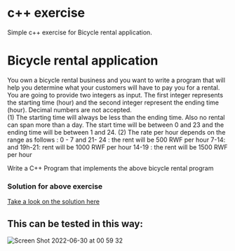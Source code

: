 # c++ exercise
Simple c++ exercise for Bicycle rental application.
# Bicycle rental application

You own a bicycle rental business and you want to write a program that will help you determine what your customers will have to pay you for a rental. You are going to provide two integers as input. The first integer represents the starting time (hour) and the second integer represent the ending time (hour). Decimal numbers are not accepted.  
(1) The starting time will always be less than the ending time. Also no rental can span more than a day. The start time will be between 0  and 23 and the ending time will be between 1 and 24.
(2) The rate per hour depends on the range as follows : 
          0 - 7    and 21- 24 : the rent will be 500 RWF per hour
          7-14:   and 19h-21: rent will be 1000 RWF per hour
         14-19 : the rent will be 1500 RWF per hour 
         
Write a C++ Program that implements the above  bicycle rental program

### Solution for above exercise
[Take a look on the solution here](https://github.com/bigelio/c--exercise/blob/main/app.cpp)

## This can be tested in this way:

![Screen Shot 2022-06-30 at 00 59 32](https://user-images.githubusercontent.com/70667354/176559899-c12cc175-994d-42d4-a606-f79d7d4d1280.png)
